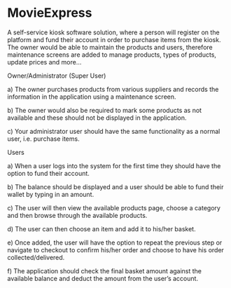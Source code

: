 # MovieExpress
A self-service kiosk software solution, where a person will register on the platform and fund their account in order to purchase items from the kiosk.
The owner would be able to maintain the products and users, therefore maintenance screens are added to manage products, types of products, update prices and more…

Owner/Administrator (Super User)

a)	The owner purchases products from various suppliers and records the information in the application using a maintenance screen.

b)	The owner would also be required to mark some products as not available and these should not be displayed in the application.

c)	Your administrator user should have the same functionality as a normal user, i.e. purchase items.

Users

a)	When a user logs into the system for the first time they should have the option to fund their account.

b)	The balance should be displayed and a user should be able to fund their wallet by typing in an amount.

c)	The user will then view the available products page, choose a category and then browse through the available products.

d)	The user can then choose an item and add it to his/her basket. 

e)	Once added, the user will have the option to repeat the previous step or navigate to checkout to confirm his/her order and choose to have his order collected/delivered.

f)	The application should check the final basket amount against the available balance and deduct the amount from the user’s account. 
